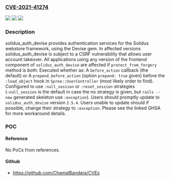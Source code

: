 ### [CVE-2021-41274](https://cve.mitre.org/cgi-bin/cvename.cgi?name=CVE-2021-41274)
![](https://img.shields.io/static/v1?label=Product&message=solidus_auth_devise&color=blue)
![](https://img.shields.io/static/v1?label=Version&message=n%2Fa&color=blue)
![](https://img.shields.io/static/v1?label=Vulnerability&message=CWE-352%3A%20Cross-Site%20Request%20Forgery%20(CSRF)&color=brighgreen)

### Description

solidus_auth_devise provides authentication services for the Solidus webstore framework, using the Devise gem. In affected versions solidus_auth_devise is subject to a CSRF vulnerability that allows user account takeover. All applications using any version of the frontend component of `solidus_auth_devise` are affected if `protect_from_forgery` method is both: Executed whether as: A `before_action` callback (the default) or A `prepend_before_action` (option `prepend: true` given) before the `:load_object` hook in `Spree::UserController` (most likely order to find). Configured to use `:null_session` or `:reset_session` strategies (`:null_session` is the default in case the no strategy is given, but `rails --new` generated skeleton use `:exception`). Users should promptly update to `solidus_auth_devise` version `2.5.4`. Users unable to update should if possible, change their strategy to `:exception`. Please see the linked GHSA for more workaround details.

### POC

#### Reference
No PoCs from references.

#### Github
- https://github.com/ChamalBandara/CVEs

